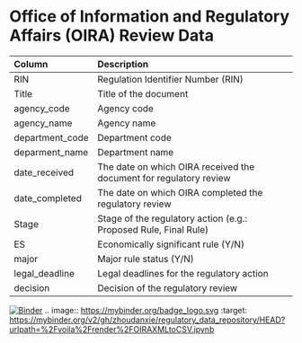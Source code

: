 # Office of Information and Regulatory Affairs (OIRA) Review Data 



| Column |  Description                                                           | 
| :-------- | :-----------------------------------------------------------------------------|
| RIN | Regulation Identifier Number (RIN)  |
| Title   |  Title of the document           |
| agency_code |   Agency code                                                                       | 
| agency_name | Agency name                                                                            |
| department_code | Department code                                        |
| deparment_name | Department name | 
| date_received | The date on which OIRA received the document for regulatory review | 
| date_completed | The date on which OIRA completed the regulatory review | 
| Stage | Stage of the regulatory action (e.g.: Proposed Rule, Final Rule) | 
| ES |  Economically significant rule (Y/N)  |
| major |   Major rule status (Y/N)    |
| legal_deadline |	Legal deadlines for the regulatory action    |
| decision |	Decision of the regulatory review    |


[![Binder](https://mybinder.org/badge_logo.svg)](https://mybinder.org/v2/gh/zhoudanxie/regulatory_data_repository/HEAD?urlpath=%2Fvoila%2Frender%2FOIRAXMLtoCSV.ipynb)
.. image:: https://mybinder.org/badge_logo.svg
 :target: https://mybinder.org/v2/gh/zhoudanxie/regulatory_data_repository/HEAD?urlpath=%2Fvoila%2Frender%2FOIRAXMLtoCSV.ipynb